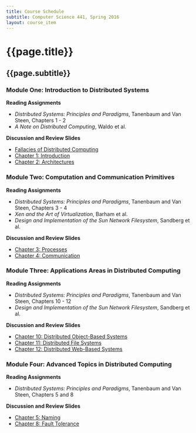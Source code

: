 ```yaml
---
title: Course Schedule
subtitle: Computer Science 441, Spring 2016
layout: course_item
---
```


# {{page.title}}
## {{page.subtitle}}

### Module One: Introduction to Distributed Systems

**Reading Assignments**

- <em>Distributed Systems: Principles and Paradigms</em>, Tanenbaum and Van Steen, Chapters 1 - 2
- <em>A Note on Distributed Computing</em>, Waldo et al.

**Discussion and Review Slides**

<ul>

<li> <a target="_blank" rel="noopener" href ="{{site.baseurl}}teaching/cs441S2016/provide/slides/cs441_fallacies.html">Fallacies of Distributed Computing</a></li>
<li> <a target="_blank" rel="noopener" href ="{{site.baseurl}}teaching/cs441S2016/provide/slides/cs441_chapter1.html">Chapter 1: Introduction</a></li>
<li> <a target="_blank" rel="noopener" href ="{{site.baseurl}}teaching/cs441S2016/provide/slides/cs441_chapter2.html">Chapter 2: Architectures</a></li>

</ul>

### Module Two: Computation and Communication Primitives

**Reading Assignments**

- <em>Distributed Systems: Principles and Paradigms</em>, Tanenbaum and Van Steen, Chapters 3 - 4
- <em>Xen and the Art of Virtualization</em>, Barham et al.
- <em>Design and Implementation of the Sun Network Filesystem</em>, Sandberg et al.

**Discussion and Review Slides**

<ul>

<li> <a target="_blank" rel="noopener" href ="{{site.baseurl}}teaching/cs441S2016/provide/slides/cs441_chapter3.html">Chapter 3: Processes</a></li>
<li> <a target="_blank" rel="noopener" href ="{{site.baseurl}}teaching/cs441S2016/provide/slides/cs441_chapter4.html">Chapter 4: Communication</a></li>

</ul>

### Module Three: Applications Areas in Distributed Computing

**Reading Assignments**

- <em>Distributed Systems: Principles and Paradigms</em>, Tanenbaum and Van Steen, Chapters 10 - 12
- <em>Design and Implementation of the Sun Network Filesystem</em>, Sandberg et al.

**Discussion and Review Slides**

<ul>

<li> <a target="_blank" rel="noopener" href ="{{site.baseurl}}teaching/cs441S2016/provide/slides/cs441_chapter10.html">Chapter 10: Distributed Object-Based Systems</a></li>
<li> <a target="_blank" rel="noopener" href ="{{site.baseurl}}teaching/cs441S2016/provide/slides/cs441_chapter11.html">Chapter 11: Distributed File Systems</a></li>
<li> <a target="_blank" rel="noopener" href ="{{site.baseurl}}teaching/cs441S2016/provide/slides/cs441_chapter12.html">Chapter 12: Distributed Web-Based Systems</a></li>

</ul>

### Module Four: Advanced Topics in Distributed Computing

**Reading Assignments**

- <em>Distributed Systems: Principles and Paradigms</em>, Tanenbaum and Van Steen, Chapters 5 and 8

**Discussion and Review Slides**

<ul>

<li> <a target="_blank" rel="noopener" href ="{{site.baseurl}}teaching/cs441S2016/provide/slides/cs441_chapter5.html">Chapter 5: Naming</a></li>
<li> <a target="_blank" rel="noopener" href ="{{site.baseurl}}teaching/cs441S2016/provide/slides/cs441_chapter8.html">Chapter 8: Fault Tolerance</a></li>

</ul>
